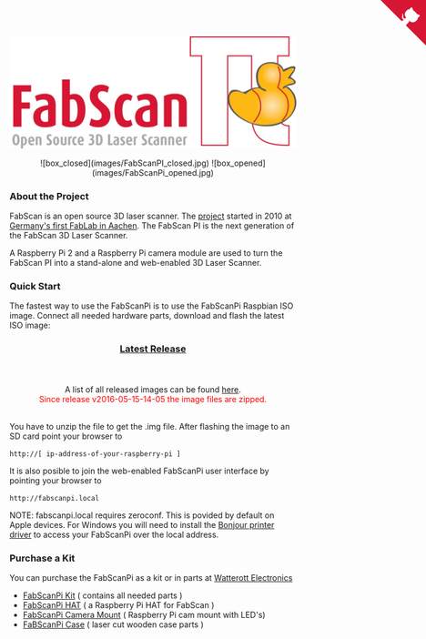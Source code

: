 <a href="https://github.com/mariolukas/FabScanPi-Server" class="github-corner"><svg width="80" height="80" viewBox="0 0 250 250" style="fill:#d71633; color:#fff; position: absolute; top: 0; border: 0; right: 0;"><path d="M0,0 L115,115 L130,115 L142,142 L250,250 L250,0 Z"></path><path d="M128.3,109.0 C113.8,99.7 119.0,89.6 119.0,89.6 C122.0,82.7 120.5,78.6 120.5,78.6 C119.2,72.0 123.4,76.3 123.4,76.3 C127.3,80.9 125.5,87.3 125.5,87.3 C122.9,97.6 130.6,101.9 134.4,103.2" fill="currentColor" style="transform-origin: 130px 106px;" class="octo-arm"></path><path d="M115.0,115.0 C114.9,115.1 118.7,116.5 119.8,115.4 L133.7,101.6 C136.9,99.2 139.9,98.4 142.2,98.6 C133.8,88.0 127.5,74.4 143.8,58.0 C148.5,53.4 154.0,51.2 159.7,51.0 C160.3,49.4 163.2,43.6 171.4,40.1 C171.4,40.1 176.1,42.5 178.8,56.2 C183.1,58.6 187.2,61.8 190.9,65.4 C194.5,69.0 197.7,73.2 200.1,77.6 C213.8,80.2 216.3,84.9 216.3,84.9 C212.7,93.1 206.9,96.0 205.4,96.6 C205.1,102.4 203.0,107.8 198.3,112.5 C181.9,128.9 168.3,122.5 157.7,114.1 C157.9,116.9 156.7,120.9 152.7,124.9 L141.0,136.5 C139.8,137.7 141.6,141.9 141.8,141.8 Z" fill="currentColor" class="octo-body"></path></svg></a><style>.github-corner:hover .octo-arm{animation:octocat-wave 560ms ease-in-out}@keyframes octocat-wave{0%,100%{transform:rotate(0)}20%,60%{transform:rotate(-25deg)}40%,80%{transform:rotate(10deg)}}@media (max-width:500px){.github-corner:hover .octo-arm{animation:none}.github-corner .octo-arm{animation:octocat-wave 560ms ease-in-out}}</style>
![FabScanPi Logo](images/logo.jpg)

<center>
![box_closed](images/FabScanPI_closed.jpg)
![box_opened](images/FabScanPi_opened.jpg)
</center>

### About the Project
FabScan is an open source 3D laser scanner. The [project](http://hci.rwth-aachen.de/fabscan) started in 2010 at 
[Germany's first FabLab in Aachen](http://hci.rwth-aachen.de/fablab). The FabScan PI is the next generation of the FabScan 3D Laser Scanner.

A Raspberry Pi 2 and a Raspberry Pi camera module are used to turn the FabScan PI into a stand-alone and web-enabled 3D Laser Scanner.
					
### Quick Start
The fastest way to use the FabScanPi is to use the FabScanPi Raspbian ISO image. 
Connect all needed hardware parts, download and flash the latest ISO image:

<div style="text-align:center">
    <h3><a id="latest_release" href="https://github.com/mariolukas/FabScanPi-Build-Raspbian/releases">Latest Release</a></h3>
    <span style="font-size:15px" id="latest_release_info"></span><br>
    <br>
    A list of all released images can be found <a href="https://github.com/mariolukas/FabScanPi-Build-Raspbian/releases">here</a>.<br>
    <span style="color:red">Since release v2016-05-15-14-05 the image files are zipped.</span>
</div>
<br>


You have to unzip the file to get the .img file. After flashing the image to an SD card point your browser to 
    
    http://[ ip-address-of-your-raspberry-pi ]

It is also posible to join the web-enabled FabScanPi user interface by pointing your browser to 
    
    http://fabscanpi.local

NOTE: fabscanpi.local requires zeroconf. This is povided by default on Apple devices. For Windows you will need
to install the [Bonjour printer driver](https://support.apple.com/kb/DL999) to access your FabScanPi over the 
local address. 

### Purchase a Kit
You can purchase the FabScanPi as a kit or in parts at [Watterott Electronics](http://www.watterott.com)

* [FabScanPi Kit](http://www.watterott.com/en/FabScan-Pi-kit-with-Raspberry-Pi) ( contains all needed parts )
* [FabScanPi HAT](http://www.watterott.com/en/RPi-FabScan-HAT) ( a Raspberry Pi HAT for FabScan )
* [FabScanPi Camera Mount](http://www.watterott.com/index.php?page=product&info=4930) ( Raspberry Pi cam mount with LED's)
* [FaBScanPi Case](http://www.watterott.com/en/FabScan-Pi-Housing-Parts) ( laser cut wooden case parts )
